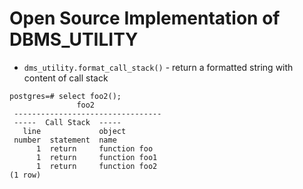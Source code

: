 # Open Source Implementation of DBMS\_UTILITY

* `dms_utility.format_call_stack()` - return a formatted string with content of call stack

```
postgres=# select foo2();
               foo2               
 ---------------------------------
 -----  Call Stack  -----
   line             object
 number  statement  name
      1  return     function foo
      1  return     function foo1
      1  return     function foo2
(1 row)
```

